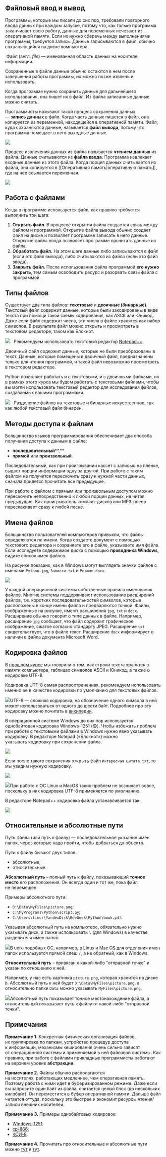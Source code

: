 ## Файловый ввод и вывод

Программы, которые мы писали до сих пор, требовали повторного ввода данных при каждом запуске, потому что, как только программа заканчивает свою работу, данные для переменных исчезают из оперативной памяти. Если их нужно сберечь между выполнениями программы, требуется запись. Данные записываются в файл, обычно сохраняющийся на диске компьютера.

 Файл (англ. _file_) — именованная область данных на носителе информации.

Сохраненные в файле данные обычно остаются в нем после завершения работы программы, их можно позже извлечь и использовать.

Когда программе нужно сохранить данные для дальнейшего использования, она пишет их в файл. Из файла записанные данные можно считать.

Программисты называют такой процесс сохранения данных — **запись данных** в файл. Когда часть данных пишется в файл, она копируется из переменной, находящейся в оперативной памяти. Файл, куда сохраняются данные, называется **файл вывода**, потому что программа помещает в него выходные данные.

![](https://ucarecdn.com/c385bb22-5470-4b8f-8908-74ba3b47779d/)

Процесс извлечения данных из файла называется **чтением данных** из файла. Данные считываются из **файла ввода**. Программа извлекает входные данные из этого файла. Когда порция данных считывается из файла, она копируется в [[Оперативная память|оперативную память]], где на нее ссылается переменная.

![](https://ucarecdn.com/c10cce79-b816-42d3-b10d-3cb93cb184c1/)

## Работа с файлами

Когда в программе используется файл, как правило требуется выполнить три шага:

1. **Открыть файл**. В процессе открытия файла создается связь между файлом и программой. Открытие файла вывода обычно создает файл на диске и позволяет программе записать в него данные. Открытие файла ввода позволяет программе прочитать данные из файла.
2. **Обработать файл.** На этом шаге данные либо записываются в файл (если это файл вывода), либо считываются из файла (если это файл ввода).
3. **Закрыть файл.** После использования файла программой **его нужно закрыть**, тем самым освободить ресурс и разорвать связь файла с программой.

## Типы файлов

Существует два типа файлов: **текстовые** и **двоичные (бинарные)**. Текстовый файл содержит данные, которые были закодированы в виде текста при помощи такой схемы кодирования, как ASCII или Юникод. Даже если файл содержит числа, эти числа в файле хранятся как набор символов. В результате файл можно открыть и просмотреть в текстовом редакторе, таком как Блокнот.

![](https://ucarecdn.com/d9bc3738-8e3a-46d9-9422-34a783c683cc/)   Рекомендуем использовать текстовый редактор [Notepad++](https://notepad-plus-plus.org/downloads/).

Двоичный файл содержит данные, которые не были преобразованы в текст. Данные, которые помещены в двоичный файл, предназначены только для чтения программой, и такой файл невозможно просмотреть в текстовом редакторе.

Python позволяет работать и с текстовыми, и с двоичными файлами, но в рамках этого курса мы будем работать с текстовыми файлами, чтобы вы могли использовать текстовый редактор для исследования файлов, создаваемых вашими программами.

![](https://ucarecdn.com/9957e481-a82b-426a-935a-e8ac7300dc7a/)   Разделение файлов на текстовые и бинарные искусственное, так как любой текстовый файл бинарен.

## Методы доступа к файлам

Большинство языков программирования обеспечивает два способа получения доступа к данным в файле:

- **последовательный****,**
- **прямой** или **произвольный**.

Последовательный, как при проигрывании кассет с записью на пленке, выдает порции информации одну за другой. При работе с таким файлом не получится перескочить сразу к нужной части данных, сначала придется прочитать все предыдущие. 

При работе с файлом с прямым или произвольным доступом можно перескочить непосредственно к любой порции данных, не читая предыдущие. Как проигрыватель компакт-дисков или МР3-плеер перескакивает сразу к любой песне.

## Имена файлов

Большинство пользователей компьютеров привыкли, что файлы определяются по имени. Когда создаете документ с помощью текстового редактора и сохраняете его в файле, указываете имя файла. Если исследуете содержимое диска с помощью **проводника Windows**, видите список имен файлов.

На рисунке показано, как в Windows могут выглядеть значки файлов с именами `Python.jpg`, `Записки.tхt` и `Резюме.dосх`.

![](https://ucarecdn.com/280c3cb4-508f-4267-a025-a97fd3dc28c0/)

У каждой операционной системы собственные правила именования файлов. Многие системы поддерживают использование расширений файлов, т.е. коротких последовательностей символов, которые расположены в конце имени файла и предваряются точкой. Файлы, изображенные на рисунке, имеют расширения `jpg`, `txt` и `docx`. Расширение обычно говорит о типе данных в файле. Например, расширение `jpg` сообщает, что файл содержит графическое изображение, сжатое согласно стандарту JPEG. Расширение `txt` свидетельствует, что в файле текст. Расширение `docx` информирует о наличии в файле документа Microsoft Word.

## Кодировка файлов

В [прошлом курсе](https://stepik.org/lesson/313439/step/1?unit=295959) мы говорили о том, как строки текста хранятся в памяти компьютера, таблицах символов ASCII и Юникод, а также о кодировке UTF-8. 

Кодировка UTF-8 самая распространенная, рекомендуем использовать именно ее в качестве кодировки по умолчанию для текстовых файлов.

![](https://ucarecdn.com/92da9643-a502-4622-b09e-6454d3d18119/)UTF-8 — сложная кодировка, на обозначение одного символа в ней может использоваться от одного до шести байт. Подробнее про эту кодировку можно почитать в [википедии](https://ru.wikipedia.org/wiki/UTF-8).

В операционной системе Windows до сих пор используется однобайтовая кодировка Windows-1251 (😨). Чтобы избежать проблем при работе с текстовыми файлами в Windows нужно явно указывать кодировку. В редакторе Notepad («Блокнот») можно указывать кодировку при сохранении файла.

![](https://ucarecdn.com/f5b91c49-5c4e-49d8-85f5-48cdcf74660e/)

Если после такого сохранения открыть файл `Интересная цитата.txt`, то мы увидим нужную кодировку.

![](https://ucarecdn.com/ddc0d320-60f6-45c4-bdc1-b2f31e8ec682/)

![](https://ucarecdn.com/ba922535-23ce-4063-b1ce-9075f41e4fc2/)При работе с ОС Linux и MacOS таких проблем не возникает вовсе, поскольку в них кодировка UTF-8 применяется по умолчанию.

В редакторе Notepad++ кодировка файла устанавливается так:

![](https://ucarecdn.com/1ff101d7-d31b-4f01-adde-150799a36fee/)

## Относительные и абсолютные пути

Путь файла (или путь к файлу) — последовательное указание имен папок, через которые надо пройти, чтобы добраться до объекта.

Пути к файлу бывают двух типов:

- абсолютные;
- относительные.

**Абсолютный путь** – полный путь к файлу, показывающий **точное место** его расположения. Он всегда один и тот же, пока файл не перемещен.

Примеры абсолютного пути:

- `D:\Data\MyFiles\picture.png`;
- `С:\MyPrograms\Python\script.py`;
- `C:\Users\timur\YandexDisk\BeeGeek\Python\book.pdf`.

Указывая абсолютный путь на компьютере, обязательно нужно указывать диск, а также использовать `\` (для Windows) в качестве разделителя имен папок.

![](https://ucarecdn.com/dd3d8f89-6fb8-4d2e-8fe1-356e5fb7fa36/)В unix-подобных ОС, например, в Linux и Mac OS для отделения имен папок используется прямой слеш `/`, а не обратный, как в Windows.

**Относительный путь** – привязан к какой-либо "отправной точке" и указан по отношению к ней.

Например, у нас есть картинка `picture.png`, которая хранится на диске `D`. Абсолютный путь к ней будет `D:\Data\MyFiles\picture.png`, а относительно папки `Data` можно указывать `MyFiles\picture.png`.

![](https://ucarecdn.com/cce7caef-033e-48c9-971c-16f9003a82cb/)Абсолютный путь показывает точное местонахождение файла, а относительный показывает путь к файлу от какой-либо "отправной точки".

## Примечания

**Примечание 1.** Конкретная физическая организация файлов, их группировка по папкам, устройство процедур доступа к информации, механизмы кеширования очень сильно зависят от операционной системы и применяемой в ней файловой системы. Как правило, при работе с файлами прикладные программисты работают на верхнем уровне **абстракции**.

**Примечание 2.** Файлы обычно располагаются на носителях, работающих медленнее, чем оперативная память. Поэтому работа с ними идет в буферизированном режиме. Даже если вы запросите один байт из файла, считается целый блок (до нескольких килобайт). Он переместится в буфер оперативной памяти. Дальше файл читается оттуда, поскольку это быстрее и экономит ресурсы чтения/записи внешних носителей.

**Примечание 3.** Примеры однобайтовых кодировок:

- [Windows-1251](https://ru.wikipedia.org/wiki/Windows-1251);
- [cp-866](https://ru.wikipedia.org/wiki/CP866);
- [КОИ-8](https://ru.wikipedia.org/wiki/%D0%9A%D0%9E%D0%98-8).

**Примечание 4.** Прочитать про относительные и абсолютные пути можно [тут](http://phpfaq.ru/newbie/paths) и [тут](https://ru.wikipedia.org/wiki/%D0%9F%D1%83%D1%82%D1%8C_%D0%BA_%D1%84%D0%B0%D0%B9%D0%BB%D1%83).